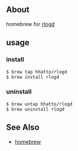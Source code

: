 ## About
homebrew for [rlogd](https://github.com/pandax381/rlogd)

## usage

### install
```
$ brew tap hhatto/rlogd
$ brew install rlogd
```

### uninstall
```
$ brew untap hhatto/rlogd
$ brew uninstall rlogd
```

## See Also
  * [homebrew](http://brew.sh/)
